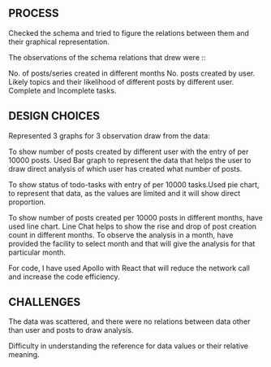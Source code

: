 ## PROCESS

Checked the schema and tried to figure the relations between them and their graphical representation.

The observations of the schema relations that drew were ::

No. of posts/series created in different months
No. posts created by user.
Likely topics and their likelihood of different posts by different user.
Complete and Incomplete tasks.

## DESIGN CHOICES

Represented 3 graphs for 3 observation draw from the data:

To show number of posts created by different user with the entry of per 10000 posts. Used Bar graph to represent the data that helps the user to draw direct analysis of which user has created what number of posts.

To show status of todo-tasks with entry of per 10000 tasks.Used pie chart, to represent that data, as the values are limited and it will show direct proportion.

To show number of posts created per 10000 posts in different months, have used line chart. Line Chat helps to show the rise and drop of post creation count in different months. To observe the analysis in a month, have provided the facility to select month and that will give the analysis for that particular month.

For code, I have used Apollo with React that will reduce the network call and increase the code efficiency.


## CHALLENGES
The data was scattered, and there were no relations between data other than user and posts to draw analysis.

Difficulty in understanding the reference for data values or their relative meaning.

